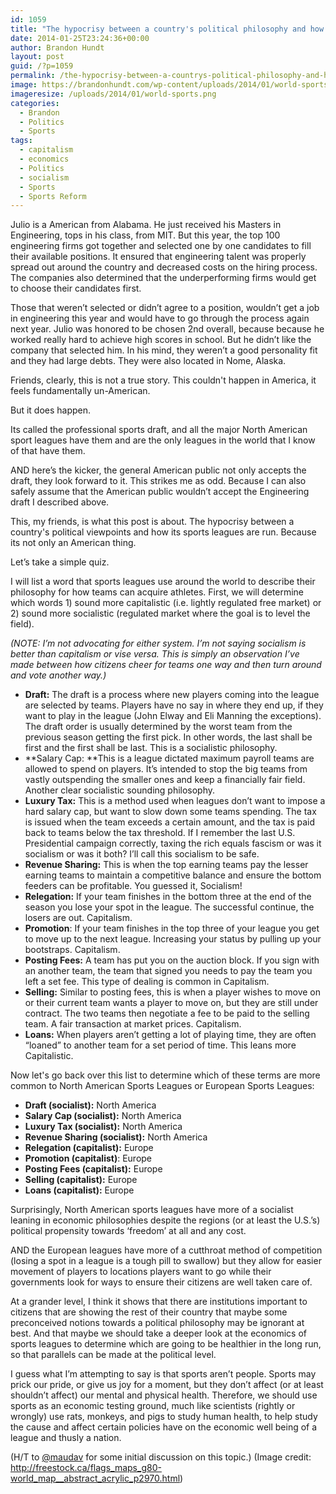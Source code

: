 ```yaml
---
id: 1059
title: "The hypocrisy between a country's political philosophy and how its sports leagues are run"
date: 2014-01-25T23:24:36+00:00
author: Brandon Hundt
layout: post
guid: /?p=1059
permalink: /the-hypocrisy-between-a-countrys-political-philosophy-and-how-its-sports-leagues-are-run/
image: https://brandonhundt.com/wp-content/uploads/2014/01/world-sports.png
imageresize: /uploads/2014/01/world-sports.png
categories:
  - Brandon
  - Politics
  - Sports
tags:
  - capitalism
  - economics
  - Politics
  - socialism
  - Sports
  - Sports Reform
---
```

Julio is a American from Alabama. He just received his Masters in Engineering, tops in his class, from MIT. But this year, the top 100 engineering firms got together and selected one by one candidates to fill their available positions. It ensured that engineering talent was properly spread out around the country and decreased costs on the hiring process. The companies also determined that the underperforming firms would get to choose their candidates first.<!--more-->

Those that weren’t selected or didn’t agree to a position, wouldn’t get a job in engineering this year and would have to go through the process again next year. Julio was honored to be chosen 2nd overall, because because he worked really hard to achieve high scores in school. But he didn’t like the company that selected him. In his mind, they weren’t a good personality fit and they had large debts. They were also located in Nome, Alaska.

Friends, clearly, this is not a true story. This couldn't happen in America, it feels fundamentally un-American.

But it does happen.

Its called the professional sports draft, and all the major North American sport leagues have them and are the only leagues in the world that I know of that have them.

AND here’s the kicker, the general American public not only accepts the draft, they look forward to it. This strikes me as odd. Because I can also safely assume that the American public wouldn’t accept the Engineering draft I described above.

This, my friends, is what this post is about. The hypocrisy between a country's political viewpoints and how its sports leagues are run. Because its not only an American thing.

Let’s take a simple quiz.

I will list a word that sports leagues use around the world to describe their philosophy for how teams can acquire athletes. First, we will determine which words 1) sound more capitalistic (i.e. lightly regulated free market) or 2) sound more socialistic (regulated market where the goal is to level the field).

_(NOTE: I’m not advocating for either system. I’m not saying socialism is better than capitalism or vise versa. This is simply an observation I’ve made between how citizens cheer for teams one way and then turn around and vote another way.)_

  * **Draft:** The draft is a process where new players coming into the league are selected by teams. Players have no say in where they end up, if they want to play in the league (John Elway and Eli Manning the exceptions). The draft order is usually determined by the worst team from the previous season getting the first pick. In other words, the last shall be first and the first shall be last. This is a socialistic philosophy.
  * **Salary Cap: **This is a league dictated maximum payroll teams are allowed to spend on players. It’s intended to stop the big teams from vastly outspending the smaller ones and keep a financially fair field. Another clear socialistic sounding philosophy.
  * **Luxury Tax:** This is a method used when leagues don’t want to impose a hard salary cap, but want to slow down some teams spending. The tax is issued when the team exceeds a certain amount, and the tax is paid back to teams below the tax threshold. If I remember the last U.S. Presidential campaign correctly, taxing the rich equals fascism or was it socialism or was it both? I’ll call this socialism to be safe.
  * **Revenue Sharing:** This is when the top earning teams pay the lesser earning teams to maintain a competitive balance and ensure the bottom feeders can be profitable. You guessed it, Socialism!
  * **Relegation:** If your team finishes in the bottom three at the end of the season you lose your spot in the league. The successful continue, the losers are out. Capitalism.
  * **Promotion**: If your team finishes in the top three of your league you get to move up to the next league. Increasing your status by pulling up your bootstraps. Capitalism.
  * **Posting Fees:** A team has put you on the auction block. If you sign with an another team, the team that signed you needs to pay the team you left a set fee. This type of dealing is common in Capitalism.
  * **Selling:** Similar to posting fees, this is when a player wishes to move on or their current team wants a player to move on, but they are still under contract. The two teams then negotiate a fee to be paid to the selling team. A fair transaction at market prices. Capitalism.
  * **Loans:** When players aren’t getting a lot of playing time, they are often “loaned” to another team for a set period of time. This leans more Capitalistic.

Now let's go back over this list to determine which of these terms are more common to North American Sports Leagues or European Sports Leagues:

  * **Draft (socialist):** North America
  * **Salary Cap (socialist):** North America
  * **Luxury Tax (socialist):** North America
  * **Revenue Sharing (socialist):** North America
  * **Relegation (capitalist):** Europe
  * **Promotion (capitalist)**: Europe
  * **Posting Fees (capitalist):** Europe
  * **Selling (capitalist):** Europe
  * **Loans (capitalist):** Europe

Surprisingly, North American sports leagues have more of a socialist leaning in economic philosophies despite the regions (or at least the U.S.’s) political propensity towards ‘freedom’ at all and any cost.

AND the European leagues have more of a cutthroat method of competition (losing a spot in a league is a tough pill to swallow) but they allow for easier movement of players to locations players want to go while their governments look for ways to ensure their citizens are well taken care of.

At a grander level, I think it shows that there are institutions important to citizens that are showing the rest of their country that maybe some preconceived notions towards a political philosophy may be ignorant at best. And that maybe we should take a deeper look at the economics of sports leagues to determine which are going to be healthier in the long run, so that parallels can be made at the political level.

I guess what I’m attempting to say is that sports aren’t people. Sports may prick our pride, or give us joy for a moment, but they don’t affect (or at least shouldn’t affect) our mental and physical health. Therefore, we should use sports as an economic testing ground, much like scientists (rightly or wrongly) use rats, monkeys, and pigs to study human health, to help study the cause and affect certain policies have on the economic well being of a league and thusly a nation.

(H/T to <a href="mindofmaus.wordpress.com" rel="external">@maudav</a> for some initial discussion on this topic.) (Image credit: <a href="http://freestock.ca/flags_maps_g80-world_map__abstract_acrylic_p2970.html" rel="external">http://freestock.ca/flags_maps_g80-world_map__abstract_acrylic_p2970.html</a>)
